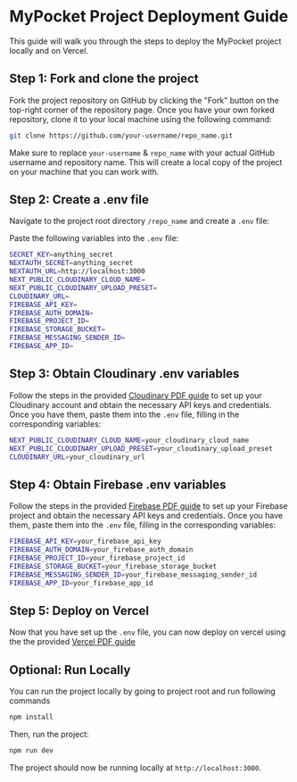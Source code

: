 # MyPocket Project Deployment Guide

This guide will walk you through the steps to deploy the MyPocket project locally and on Vercel.

## Step 1: Fork and clone the project

Fork the project repository on GitHub by clicking the "Fork" button on the top-right corner of the repository page. Once you have your own forked repository, clone it to your local machine using the following command:

```bash
git clone https://github.com/your-username/repo_name.git
```

Make sure to replace `your-username` & `repo_name` with your actual GitHub username and repository name. This will create a local copy of the project on your machine that you can work with.

## Step 2: Create a .env file

Navigate to the project root directory `/repo_name` and create a `.env` file:

Paste the following variables into the `.env` file:

```bash
SECRET_KEY=anything_secret
NEXTAUTH_SECRET=anything_secret
NEXTAUTH_URL=http://localhost:3000
NEXT_PUBLIC_CLOUDINARY_CLOUD_NAME=
NEXT_PUBLIC_CLOUDINARY_UPLOAD_PRESET=
CLOUDINARY_URL=
FIREBASE_API_KEY=
FIREBASE_AUTH_DOMAIN=
FIREBASE_PROJECT_ID=
FIREBASE_STORAGE_BUCKET=
FIREBASE_MESSAGING_SENDER_ID=
FIREBASE_APP_ID=
```

## Step 3: Obtain Cloudinary .env variables

Follow the steps in the provided [Cloudinary PDF guide](https://res.cloudinary.com/theaafofficial/image/upload/v1683626244/Public/Cloudinary_Workflow_vrherj.pdf) to set up your Cloudinary account and obtain the necessary API keys and credentials. Once you have them, paste them into the `.env` file, filling in the corresponding variables:

```bash
NEXT_PUBLIC_CLOUDINARY_CLOUD_NAME=your_cloudinary_cloud_name
NEXT_PUBLIC_CLOUDINARY_UPLOAD_PRESET=your_cloudinary_upload_preset
CLOUDINARY_URL=your_cloudinary_url
```

## Step 4: Obtain Firebase .env variables

Follow the steps in the provided [Firebase PDF guide](https://res.cloudinary.com/theaafofficial/image/upload/v1683626244/Public/Create_Firebase_project_s3bk5s.pdf) to set up your Firebase project and obtain the necessary API keys and credentials. Once you have them, paste them into the `.env` file, filling in the corresponding variables:

```bash
FIREBASE_API_KEY=your_firebase_api_key
FIREBASE_AUTH_DOMAIN=your_firebase_auth_domain
FIREBASE_PROJECT_ID=your_firebase_project_id
FIREBASE_STORAGE_BUCKET=your_firebase_storage_bucket
FIREBASE_MESSAGING_SENDER_ID=your_firebase_messaging_sender_id
FIREBASE_APP_ID=your_firebase_app_id
```

## Step 5: Deploy on Vercel

Now that you have set up the `.env` file, you can now deploy on vercel using the the provided [Vercel PDF guide](https://res.cloudinary.com/theaafofficial/image/upload/v1683626243/Public/HowtoImportandDeployaRepositoryonVercel_r7wpwk.pdf)


## Optional: Run Locally

You can run the project locally by going to project root and run following commands 

```bash
npm install
```

Then, run the project:

```bash
npm run dev
```

The project should now be running locally at `http://localhost:3000`.

